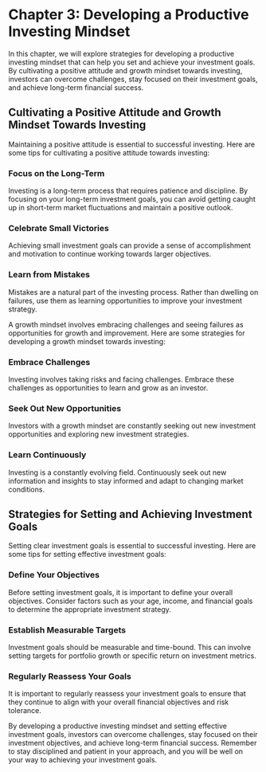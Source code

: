 Chapter 3: Developing a Productive Investing Mindset
====================================================

In this chapter, we will explore strategies for developing a productive investing mindset that can help you set and achieve your investment goals. By cultivating a positive attitude and growth mindset towards investing, investors can overcome challenges, stay focused on their investment goals, and achieve long-term financial success.

Cultivating a Positive Attitude and Growth Mindset Towards Investing
--------------------------------------------------------------------

Maintaining a positive attitude is essential to successful investing. Here are some tips for cultivating a positive attitude towards investing:

### Focus on the Long-Term

Investing is a long-term process that requires patience and discipline. By focusing on your long-term investment goals, you can avoid getting caught up in short-term market fluctuations and maintain a positive outlook.

### Celebrate Small Victories

Achieving small investment goals can provide a sense of accomplishment and motivation to continue working towards larger objectives.

### Learn from Mistakes

Mistakes are a natural part of the investing process. Rather than dwelling on failures, use them as learning opportunities to improve your investment strategy.

A growth mindset involves embracing challenges and seeing failures as opportunities for growth and improvement. Here are some strategies for developing a growth mindset towards investing:

### Embrace Challenges

Investing involves taking risks and facing challenges. Embrace these challenges as opportunities to learn and grow as an investor.

### Seek Out New Opportunities

Investors with a growth mindset are constantly seeking out new investment opportunities and exploring new investment strategies.

### Learn Continuously

Investing is a constantly evolving field. Continuously seek out new information and insights to stay informed and adapt to changing market conditions.

Strategies for Setting and Achieving Investment Goals
-----------------------------------------------------

Setting clear investment goals is essential to successful investing. Here are some tips for setting effective investment goals:

### Define Your Objectives

Before setting investment goals, it is important to define your overall objectives. Consider factors such as your age, income, and financial goals to determine the appropriate investment strategy.

### Establish Measurable Targets

Investment goals should be measurable and time-bound. This can involve setting targets for portfolio growth or specific return on investment metrics.

### Regularly Reassess Your Goals

It is important to regularly reassess your investment goals to ensure that they continue to align with your overall financial objectives and risk tolerance.

By developing a productive investing mindset and setting effective investment goals, investors can overcome challenges, stay focused on their investment objectives, and achieve long-term financial success. Remember to stay disciplined and patient in your approach, and you will be well on your way to achieving your investment goals.
